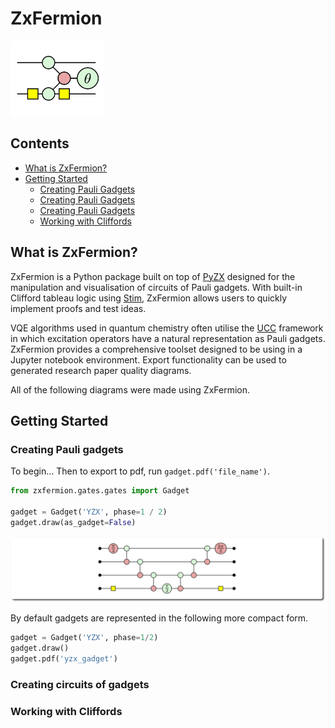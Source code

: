 # ZxFermion
<img src="figures/logo.png" width="150">

## Contents
- [What is ZxFermion?](#what-is-zxfermion?)
- [Getting Started](#getting-started)
  - [Creating Pauli Gadgets](#creating-pauli-gadgets)
  - [Creating Pauli Gadgets](##creating-pauli-gadgets)
  - [Creating Pauli Gadgets](###creating-pauli-gadgets)
  - [Working with Cliffords](#working-with-cliffords)

## What is ZxFermion?
ZxFermion is a Python package built on top of [PyZX](https://pyzx.readthedocs.io/en/latest/) designed for the manipulation and visualisation of circuits of Pauli gadgets. With built-in Clifford tableau logic using [Stim](https://github.com/quantumlib/Stim), ZxFermion allows users to quickly implement proofs and test ideas.

VQE algorithms used in quantum chemistry often utilise the [UCC](https://doi.org/10.48550/arXiv.2109.15176) framework in which excitation operators have a natural representation as Pauli gadgets. ZxFermion provides a comprehensive toolset designed to be using in a Jupyter notebook environment. Export functionality can be used to generated research paper quality diagrams.

All of the following diagrams were made using ZxFermion.

## Getting Started

### Creating Pauli gadgets
To begin... Then to export to pdf, run `gadget.pdf('file_name')`.

```python
from zxfermion.gates.gates import Gadget

gadget = Gadget('YZX', phase=1 / 2)
gadget.draw(as_gadget=False)
```
![expanded_yzzx_gadget](figures/expanded_yzzx_gadget.png)

By default gadgets are represented in the following more compact form.
```python
gadget = Gadget('YZX', phase=1/2)
gadget.draw()
gadget.pdf('yzx_gadget')
```

### Creating circuits of gadgets

### Working with Cliffords

